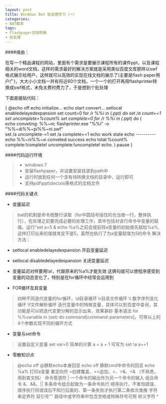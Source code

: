 ```yaml
---
layout: post
title: Windows Bat 批处理学习（一）
categories:
- BAT脚本
tags:
- Flashpaper文档转换
- 批处理
---
```


####缘由：

在写一个精品课程的网站，里面有个需求是要展示课程所有的课件ppt，以及课程相关的word文档，这样的需求最好的解决方案就是采用类似百度文库那样以swf格式展示给用户，这样就可以高效的实现在线文档的展示了(主要是flash paper用户广)，大大小小文档一共有将近60个文档，一个一个的打开再用flashprinter转换成swf格式，未免太费时费力了，于是想到个批处理

下面直接贴代码：


{
@echo off
echo initialize... 
echo start convert...
setlocal enabledelayedexpansion
set count=0
for /r %%i in (*.ppt) do set /a count+=1
set uncomplete=%count%
set complete=0
for /r %%i in (*.ppt) do (		 	 
	 echo conveting: %%~ni;
	 flashprinter.exe "%%i" -o "%%~di%%~pi%%~ni.swf"		 	 
	 set /a uncomplete-=1
	 set /a complete+=1
	 echo work state
	 echo ----------	 
	 echo %%~ni%%~xi conveted success
	 echo total:%count%  complete:!complete! uncomplete:!uncomplete!
	 echo.
)
pause
}

####代码运行环境

>+ windows 7
>+ 安装flashpaper，并设置安装目录到path中
>+ 运行时放到任何一个含有待转换文档的目录中，运行即可
>+ 支持pdf\ppt\doc\xls等格式的文档文件

####代码关键点

+ 变量延迟

>bat的机制是命令按整行读取（for中圆括号括住的也当做一行，整体执行），在处理之前要完成必要的处理工作，其中包括对该行命令中变量的赋值。运行“set a=5 & echo %a%之前会提前将a变量的初始值先赋给%a%,这样打印出来的值就肯定不是5，虽然也执行了为a变量赋值为5的命令
>解决方法：
+ setlocal enabledelayedexpansion 开启变量延迟
+ setlocal disabledelayedexpansion 关闭变量延迟
+ 变量延迟对样要用!a!，代替原来的%a%才能生效
这俩句就可以使程序感受到变量的动态变化了，特别是在for循环中经常会运用到

+ FOR循环及其变量

>四种不同迭代变量的for循环，\d目录循环 \r目录文件循环 \l 数字序列变化循环 \f文件解析循环
>迭代变量中的特殊变量，具体可以到百度中查询，其功能是可以把迭代变更分解的显示出来，效果甚妙
>基本语法 for %%variable in (set) do command[command-parameters]，可带以上的4个参数实现不同的循环方式

+ 变量与set命令

>设置自定义变量 set var=0
>简单的计算 a = a + 1 可写为 set \a a+=1

+ 零散知识点

>@echo off @静默echo本身回显 echo off 静默cmd中命令的回显
>echo %a% 打印a变量
>重定向符 >创建覆盖、>>追加、<、>&、<& （不熟悉，用到查文档）
>命令管道符 | 一个命令的输出作为另一个命令的输入
>组合命令 &、&&、|| 多条命令组合起做为一条命令执行 顺序执行，不害怕错误、顺序执行但错误后不知行后面的、第一条失败才执行第二条依次类推
>字符串定界符 双引号"" 路径中或字符串中包含空格或特殊符号可用
>转义字符 ^



